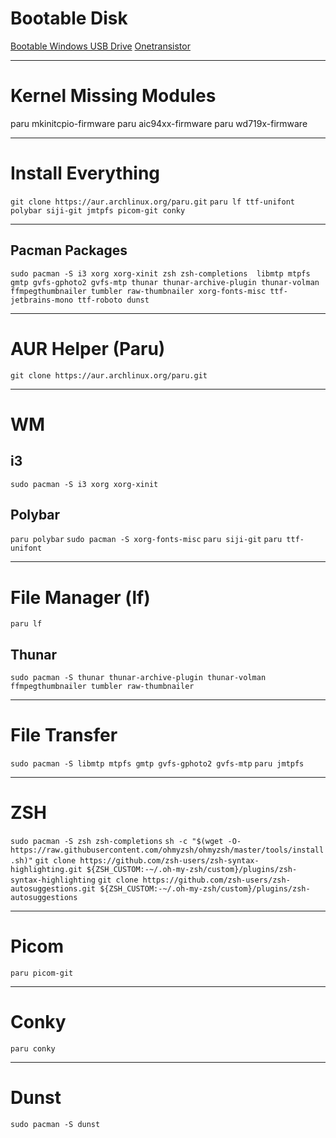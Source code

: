 # Bootable Disk
[Bootable Windows USB Drive](https://www.youtube.com/watch?v=pf6g0VHVWkQ)
[Onetransistor](https://www.onetransistor.eu/2014/09/make-bootable-windows-usb-from-ubuntu.html)

---
# Kernel Missing Modules
paru mkinitcpio-firmware
paru aic94xx-firmware
paru wd719x-firmware

---
# Install Everything
`git clone https://aur.archlinux.org/paru.git`
`paru lf ttf-unifont polybar siji-git jmtpfs picom-git conky`

---
## Pacman Packages
`sudo pacman -S i3 xorg xorg-xinit zsh zsh-completions  libmtp mtpfs gmtp gvfs-gphoto2 gvfs-mtp thunar thunar-archive-plugin thunar-volman ffmpegthumbnailer tumbler raw-thumbnailer xorg-fonts-misc ttf-jetbrains-mono ttf-roboto dunst`

---
# AUR Helper (Paru)
`git clone https://aur.archlinux.org/paru.git`

---
# WM
## i3
`sudo pacman -S i3 xorg xorg-xinit`
## Polybar
`paru polybar`
`sudo pacman -S xorg-fonts-misc`
`paru siji-git`
`paru ttf-unifont`

---
# File Manager (lf)
`paru lf`
## Thunar
`sudo pacman -S thunar thunar-archive-plugin thunar-volman ffmpegthumbnailer tumbler raw-thumbnailer`

---
# File Transfer
`sudo pacman -S libmtp mtpfs gmtp gvfs-gphoto2 gvfs-mtp`
`paru jmtpfs`

---
# ZSH
`sudo pacman -S zsh zsh-completions`
`sh -c "$(wget -O- https://raw.githubusercontent.com/ohmyzsh/ohmyzsh/master/tools/install.sh)"`
`git clone https://github.com/zsh-users/zsh-syntax-highlighting.git ${ZSH_CUSTOM:-~/.oh-my-zsh/custom}/plugins/zsh-syntax-highlighting`
`git clone https://github.com/zsh-users/zsh-autosuggestions.git ${ZSH_CUSTOM:-~/.oh-my-zsh/custom}/plugins/zsh-autosuggestions`

---
# Picom
`paru picom-git`

---
# Conky
`paru conky`

---
# Dunst
`sudo pacman -S dunst`

